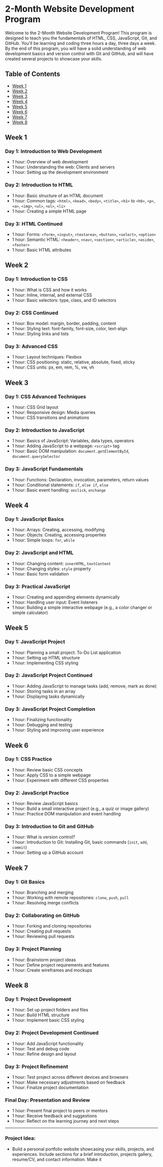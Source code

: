 # 2-Month Website Development Program

Welcome to the 2-Month Website Development Program! This program is designed to teach you the fundamentals of HTML, CSS, JavaScript, Git, and GitHub. You'll be learning and coding three hours a day, three days a week. By the end of this program, you will have a solid understanding of web development basics and version control with Git and GitHub, and will have created several projects to showcase your skills.

## Table of Contents
- [Week 1](#week-1)
- [Week 2](#week-2)
- [Week 3](#week-3)
- [Week 4](#week-4)
- [Week 5](#week-5)
- [Week 6](#week-6)
- [Week 7](#week-7)
- [Week 8](#week-8)

## Week 1

### Day 1: Introduction to Web Development
- 1 hour: Overview of web development
- 1 hour: Understanding the web: Clients and servers
- 1 hour: Setting up the development environment

### Day 2: Introduction to HTML
- 1 hour: Basic structure of an HTML document
- 1 hour: Common tags: `<html>`, `<head>`, `<body>`, `<title>`, `<h1>` to `<h6>`, `<p>`, `<a>`, `<img>`, `<ul>`, `<ol>`, `<li>`
- 1 hour: Creating a simple HTML page

### Day 3: HTML Continued
- 1 hour: Forms: `<form>`, `<input>`, `<textarea>`, `<button>`, `<select>`, `<option>`
- 1 hour: Semantic HTML: `<header>`, `<nav>`, `<section>`, `<article>`, `<aside>`, `<footer>`
- 1 hour: Basic HTML attributes

## Week 2

### Day 1: Introduction to CSS
- 1 hour: What is CSS and how it works
- 1 hour: Inline, internal, and external CSS
- 1 hour: Basic selectors: type, class, and ID selectors

### Day 2: CSS Continued
- 1 hour: Box model: margin, border, padding, content
- 1 hour: Styling text: font-family, font-size, color, text-align
- 1 hour: Styling links and lists

### Day 3: Advanced CSS
- 1 hour: Layout techniques: Flexbox
- 1 hour: CSS positioning: static, relative, absolute, fixed, sticky
- 1 hour: CSS units: px, em, rem, %, vw, vh

## Week 3

### Day 1: CSS Advanced Techniques
- 1 hour: CSS Grid layout
- 1 hour: Responsive design: Media queries
- 1 hour: CSS transitions and animations

### Day 2: Introduction to JavaScript
- 1 hour: Basics of JavaScript: Variables, data types, operators
- 1 hour: Adding JavaScript to a webpage: `<script>` tag
- 1 hour: Basic DOM manipulation: `document.getElementById`, `document.querySelector`

### Day 3: JavaScript Fundamentals
- 1 hour: Functions: Declaration, invocation, parameters, return values
- 1 hour: Conditional statements: `if`, `else if`, `else`
- 1 hour: Basic event handling: `onclick`, `onchange`

## Week 4

### Day 1: JavaScript Basics
- 1 hour: Arrays: Creating, accessing, modifying
- 1 hour: Objects: Creating, accessing properties
- 1 hour: Simple loops: `for`, `while`

### Day 2: JavaScript and HTML
- 1 hour: Changing content: `innerHTML`, `textContent`
- 1 hour: Changing styles: `style` property
- 1 hour: Basic form validation

### Day 3: Practical JavaScript
- 1 hour: Creating and appending elements dynamically
- 1 hour: Handling user input: Event listeners
- 1 hour: Building a simple interactive webpage (e.g., a color changer or simple calculator)

## Week 5

### Day 1: JavaScript Project
- 1 hour: Planning a small project: To-Do List application
- 1 hour: Setting up HTML structure
- 1 hour: Implementing CSS styling

### Day 2: JavaScript Project Continued
- 1 hour: Adding JavaScript to manage tasks (add, remove, mark as done)
- 1 hour: Storing tasks in an array
- 1 hour: Displaying tasks dynamically

### Day 3: JavaScript Project Completion
- 1 hour: Finalizing functionality
- 1 hour: Debugging and testing
- 1 hour: Styling and improving user experience

## Week 6

### Day 1: CSS Practice
- 1 hour: Review basic CSS concepts
- 1 hour: Apply CSS to a simple webpage
- 1 hour: Experiment with different CSS properties

### Day 2: JavaScript Practice
- 1 hour: Review JavaScript basics
- 1 hour: Build a small interactive project (e.g., a quiz or image gallery)
- 1 hour: Practice DOM manipulation and event handling

### Day 3: Introduction to Git and GitHub
- 1 hour: What is version control?
- 1 hour: Introduction to Git: Installing Git, basic commands (`init`, `add`, `commit`)
- 1 hour: Setting up a GitHub account

## Week 7

### Day 1: Git Basics
- 1 hour: Branching and merging
- 1 hour: Working with remote repositories: `clone`, `push`, `pull`
- 1 hour: Resolving merge conflicts

### Day 2: Collaborating on GitHub
- 1 hour: Forking and cloning repositories
- 1 hour: Creating pull requests
- 1 hour: Reviewing pull requests

### Day 3: Project Planning
- 1 hour: Brainstorm project ideas
- 1 hour: Define project requirements and features
- 1 hour: Create wireframes and mockups

## Week 8

### Day 1: Project Development
- 1 hour: Set up project folders and files
- 1 hour: Build HTML structure
- 1 hour: Implement basic CSS styling

### Day 2: Project Development Continued
- 1 hour: Add JavaScript functionality
- 1 hour: Test and debug code
- 1 hour: Refine design and layout

### Day 3: Project Refinement
- 1 hour: Test project across different devices and browsers
- 1 hour: Make necessary adjustments based on feedback
- 1 hour: Finalize project documentation

### Final Day: Presentation and Review
- 1 hour: Present final project to peers or mentors
- 1 hour: Receive feedback and suggestions
- 1 hour: Reflect on the learning journey and next steps

---

### Project Idea:
- Build a personal portfolio website showcasing your skills, projects, and experiences. Include sections for a brief introduction, projects gallery, resume/CV, and contact information. Make it
